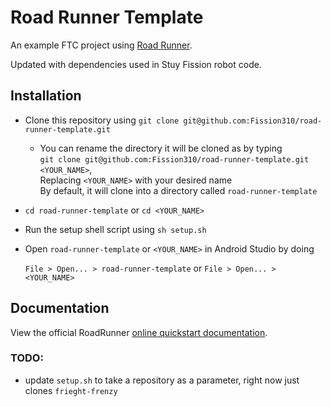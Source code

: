 # Road Runner Template

An example FTC project using [Road Runner](https://github.com/acmerobotics/road-runner).

Updated with dependencies used in Stuy Fission robot code.

## Installation

- Clone this repository using `git clone git@github.com:Fission310/road-runner-template.git` 
  - You can rename the directory it will be cloned as by typing<br>
       `git clone git@github.com:Fission310/road-runner-template.git <YOUR_NAME>`,<br>
       Replacing `<YOUR_NAME>` with your desired name<br>
       By default, it will clone into a directory called `road-runner-template`
       
- `cd road-runner-template` or `cd <YOUR_NAME>`
- Run the setup shell script using `sh setup.sh`
- Open `road-runner-template` or `<YOUR_NAME>` in Android Studio by doing<br>

  `File > Open... > road-runner-template` or `File > Open... > <YOUR_NAME>`

## Documentation

View the official RoadRunner [online quickstart documentation](https://acme-robotics.gitbook.io/road-runner/quickstart/introduction).

### TODO:
- update `setup.sh` to take a repository as a parameter, right now just clones `frieght-frenzy`
